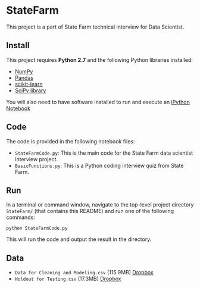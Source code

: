 # StateFarm
This project is a part of State Farm technical interview for Data Scientist.

## Install

This project requires **Python 2.7** and the following Python libraries installed:

- [NumPy](http://www.numpy.org/)
- [Pandas](http://pandas.pydata.org/)
- [scikit-learn](http://scikit-learn.org/stable/)
- [SciPy library](http://www.scipy.org/scipylib/index.html)

You will also need to have software installed to run and execute an [iPython Notebook](http://ipython.org/notebook.html)

## Code

The code is provided in the following notebook files:

- ```StateFarmCode.py```: This is the main code for the State Farm data scientist interview project.
- ```BasicFunctions.py```: This is a Python coding interview quiz from State Farm.

## Run

In a terminal or command window, navigate to the top-level project directory `StateFarm/` (that contains this README) and run one of the following commands:

```python StateFarmCode.py```  

This will run the code and output the result in the directory.

## Data

- ```Data for Cleaning and Modeling.csv``` (115.9MB) [Dropbox](https://www.dropbox.com/s/9vrklgxae8o5y7z/Data%20for%20Cleaning%20%26%20Modeling.csv?dl=0)
- ```Holdout for Testing.csv``` (17.3MB) [Dropbox](https://www.dropbox.com/s/p8kzq9qhckjwf2v/Holdout%20for%20Testing.csv?dl=0)
